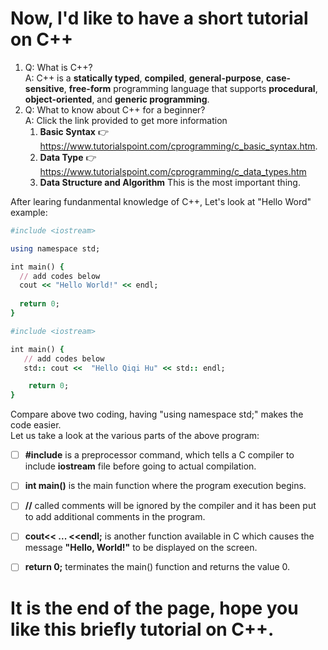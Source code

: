  # Now, I'd like to have a short tutorial on C++
 1. Q: What is C++? <br />
    A: C++ is a __statically typed__, __compiled__, __general-purpose__, __case-sensitive__, __free-form__ programming language 
    that supports **procedural**, **object-oriented**, and **generic programming**.   
 2. Q: What to know about C++ for a beginner? <br />
    A: Click the link provided to get more information
    1. **Basic Syntax** :point_right: https://www.tutorialspoint.com/cprogramming/c_basic_syntax.htm.
    2. **Data Type** :point_right: https://www.tutorialspoint.com/cprogramming/c_data_types.htm
    3. **Data Structure and Algorithm** This is the most important thing.
  
  After learing fundanmental knowledge of C++, Let's look at "Hello Word" example:
```ruby
#include <iostream>

using namespace std;

int main() {
  // add codes below
  cout << "Hello World!" << endl;
  
  return 0;
}
```
```ruby
#include <iostream>

int main() {
   // add codes below
   std:: cout <<  "Hello Qiqi Hu" << std:: endl; 

    return 0;
}
```
Compare above two coding, having "using namespace std;" makes the code easier.<br />
Let us take a look at the various parts of the above program:

- [ ]  **#include** <iostream> is a preprocessor command, which tells a C compiler to include **iostream** file before going to actual compilation.

- [ ]  **int main()** is the main function where the program execution begins.

- [ ] **//** called comments will be ignored by the compiler and it has been put to add additional comments in the program. 

- [ ] **cout<< ... <<endl;** is another function available in C which causes the message **"Hello, World!"** to be displayed on the screen.

- [ ]  **return 0;** terminates the main() function and returns the value 0.
  
# It is the end of the page, hope you like this briefly tutorial on C++.
